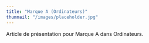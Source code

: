 ```yaml
---
title: "Marque A (Ordinateurs)"
thumnail: "/images/placeholder.jpg"
---
```

Article de présentation pour Marque A dans Ordinateurs.
